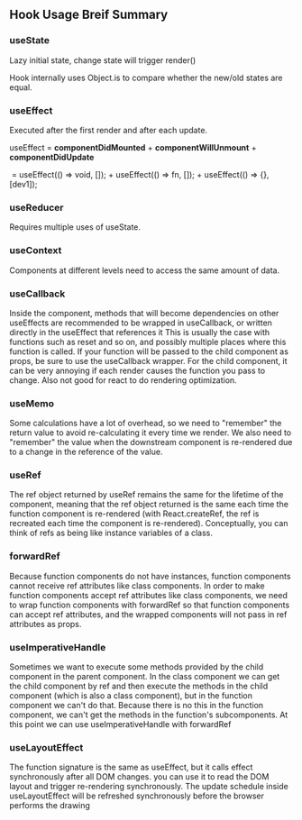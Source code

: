 ##  Hook Usage Breif  Summary

### useState

Lazy initial state, change state will trigger render()

Hook internally uses Object.is to compare whether the new/old states are equal.

### useEffect

Executed after the first render and after each update.

useEffect = **componentDidMounted** + **componentWillUnmount** + **componentDidUpdate**

​				= useEffect(() => void, []);    +    useEffect(() => fn, []);     +  useEffect(() => {}, [dev1]);

### useReducer

Requires multiple uses of useState.

### useContext

Components at different levels need to access the same amount of data.

### useCallback 

Inside the component, methods that will become dependencies on other useEffects are recommended to be wrapped in useCallback, or written directly in the useEffect that references it This is usually the case with functions such as reset and so on, and possibly multiple places where this function is called.
If your function will be passed to the child component as props, be sure to use the useCallback wrapper. For the child component, it can be very annoying if each render causes the function you pass to change. Also not good for react to do rendering optimization.

### useMemo

Some calculations have a lot of overhead, so we need to "remember" the return value to avoid re-calculating it every time we render.
We also need to "remember" the value when the downstream component is re-rendered due to a change in the reference of the value.

### useRef

The ref object returned by useRef remains the same for the lifetime of the component, meaning that the ref object returned is the same each time the function component is re-rendered (with React.createRef, the ref is recreated each time the component is re-rendered). Conceptually, you can think of refs as being like instance variables of a class.

### forwardRef

Because function components do not have instances, function components cannot receive ref attributes like class components. In order to make function components accept ref attributes like class components, we need to wrap function components with forwardRef so that function components can accept ref attributes, and the wrapped components will not pass in ref attributes as props.

### useImperativeHandle

Sometimes we want to execute some methods provided by the child component in the parent component. In the class component we can get the child component by ref and then execute the methods in the child component (which is also a class component), but in the function component we can't do that. Because there is no this in the function component, we can't get the methods in the function's subcomponents. At this point we can use useImperativeHandle with forwardRef

### useLayoutEffect

The function signature is the same as useEffect, but it calls effect synchronously after all DOM changes. you can use it to read the DOM layout and trigger re-rendering synchronously. The update schedule inside useLayoutEffect will be refreshed synchronously before the browser performs the drawing







